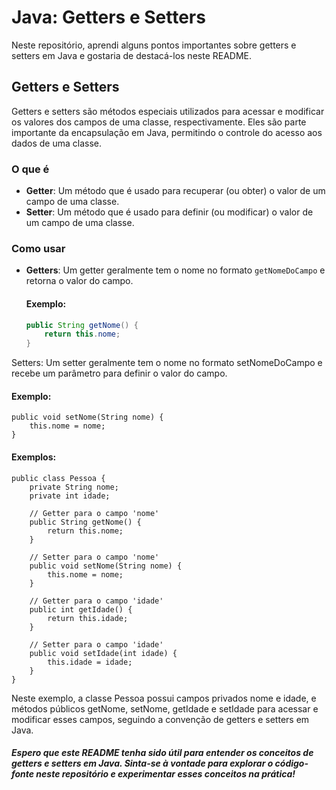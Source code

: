 # Java: Getters e Setters

Neste repositório, aprendi alguns pontos importantes sobre getters e setters em Java e gostaria de destacá-los neste README.

## Getters e Setters

Getters e setters são métodos especiais utilizados para acessar e modificar os valores dos campos de uma classe, respectivamente. Eles são parte importante da encapsulação em Java, permitindo o controle do acesso aos dados de uma classe.

### O que é

- **Getter**: Um método que é usado para recuperar (ou obter) o valor de um campo de uma classe.
- **Setter**: Um método que é usado para definir (ou modificar) o valor de um campo de uma classe.

### Como usar

- **Getters**: Um getter geralmente tem o nome no formato `getNomeDoCampo` e retorna o valor do campo.
  #### Exemplo:
  
  ```java
  public String getNome() {
      return this.nome;
  }

Setters: Um setter geralmente tem o nome no formato setNomeDoCampo e recebe um parâmetro para definir o valor do campo.
#### Exemplo:

```
public void setNome(String nome) {
    this.nome = nome;
}
```
#### Exemplos:
```
public class Pessoa {
    private String nome;
    private int idade;

    // Getter para o campo 'nome'
    public String getNome() {
        return this.nome;
    }

    // Setter para o campo 'nome'
    public void setNome(String nome) {
        this.nome = nome;
    }

    // Getter para o campo 'idade'
    public int getIdade() {
        return this.idade;
    }

    // Setter para o campo 'idade'
    public void setIdade(int idade) {
        this.idade = idade;
    }
}
```
Neste exemplo, a classe Pessoa possui campos privados nome e idade, e métodos públicos getNome, setNome, getIdade e setIdade para acessar e modificar esses campos, seguindo a convenção de getters e setters em Java.

##### Espero que este README tenha sido útil para entender os conceitos de getters e setters em Java. Sinta-se à vontade para explorar o código-fonte neste repositório e experimentar esses conceitos na prática!
 